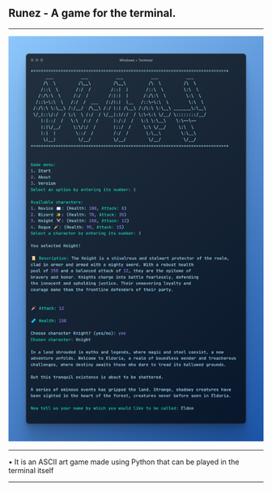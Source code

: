 ## Runez - A game for the terminal.
<hr>
<img src="./assets/thumbnails.png">
<hr>
• It is an ASCII art game made using Python that can be played in the terminal itself
<hr>
